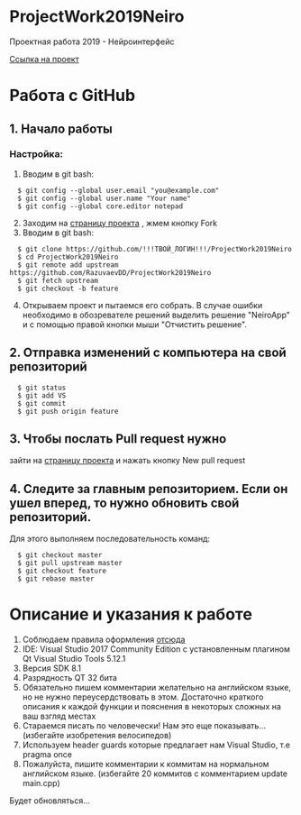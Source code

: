 # ProjectWork2019Neiro
Проектная работа 2019 - Нейроинтерфейс

[Ссылка на проект](https://project.spbstu.ru/mod/opd/view.php?pid=4&rid=18)

# Работа с GitHub
## 1. Начало работы

### Настройка:
  1. Вводим в git bash:
  ```
    $ git config --global user.email "you@example.com"
    $ git config --global user.name "Your name"
    $ git config --global core.editor notepad
  ```
  2. Заходим на [страницу проекта](https://github.com/RazuvaevDD/ProjectWork2019Neiro) , жмем кнопку Fork 
  3. Вводим в git bash:
  ```
    $ git clone https://github.com/!!!ТВОЙ_ЛОГИН!!!/ProjectWork2019Neiro
    $ cd ProjectWork2019Neiro
    $ git remote add upstream https://github.com/RazuvaevDD/ProjectWork2019Neiro
    $ git fetch upstream
    $ git checkout -b feature
  ```
  4. Открываем проект и пытаемся его собрать. В случае ошибки необходимо в обозревателе решений выделить решение "NeiroApp" и с помощью правой кнопки мыши "Отчистить решение".

## 2. Отправка изменений с компьютера на свой репозиторий 
```
  $ git status
  $ git add VS
  $ git commit
  $ git push origin feature
```
## 3. Чтобы послать Pull request нужно 
зайти на [страницу проекта](https://github.com/RazuvaevDD/ProjectWork2019Neiro) и нажать кнопку New pull request

## 4. Следите за главным репозиторием. Если он ушел вперед, то нужно обновить свой репозиторий. 
Для этого выполняем последовательность команд:
```
  $ git checkout master
  $ git pull upstream master
  $ git checkout feature
  $ git rebase master
```
# Описание и указания к работе

1. Соблюдаем правила оформления [отсюда](https://vk.com/doc68214078_474918649?hash=f56f1f25b0f0ec572c&dl=50ac88b3984861fbfb) 
2. IDE: Visual Studio 2017 Community Edition с установленным плагином Qt Visual Studio Tools 5.12.1 
3. Версия SDK 8.1 
4. Разрядность QT 32 бита
5. Обязательно пишем комментарии желательно на английском языке, но не нужно переусердствовать в этом. Достаточно краткого описания к каждой функции и пояснения в некоторых сложных на ваш взгляд местах
6. Стараемся писать по человечески! Нам это еще показывать... (избегайте изобретения велосипедов)
7. Используем header guards которые предлагает нам Visual Studio, т.е pragma once
8. Пожалуйста, пишите комментарии к коммитам на нормальном английском языке. (избегайте 20 коммитов c комментарием update main.cpp)

Будет обновляться...
